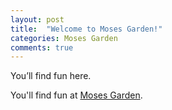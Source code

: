 ```yaml
---
layout: post
title:  "Welcome to Moses Garden!"
categories: Moses Garden
comments: true
---
```

You’ll find fun here.

You'll find fun at [Moses Garden][MosesGarden].

[MosesGarden]: http://lifulong.github.io
